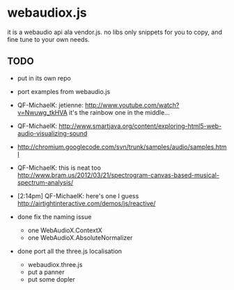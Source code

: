 webaudiox.js
============
it is a webaudio api ala vendor.js.
no libs only snippets for you to copy, and fine tune to your own needs.

## TODO
* put in its own repo
* port examples from webaudio.js

* QF-MichaelK: jetienne: http://www.youtube.com/watch?v=Nwuwg_tkHVA it's the rainbow one in the middle...
* QF-MichaelK: http://www.smartjava.org/content/exploring-html5-web-audio-visualizing-sound
* http://chromium.googlecode.com/svn/trunk/samples/audio/samples.html
* QF-MichaelK: this is neat too http://www.bram.us/2012/03/21/spectrogram-canvas-based-musical-spectrum-analysis/
* [2:14pm] QF-MichaelK: here's one I guess http://airtightinteractive.com/demos/js/reactive/

* done fix the naming issue
  * one WebAudioX.ContextX
  * one WebAudioX.AbsoluteNormalizer
* done port all the three.js localisation
  * webaudiox.three.js
  * put a panner
  * put some dopler
